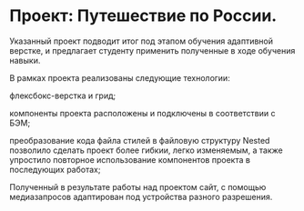 # Проект: Путешествие по России.

Указанный проект подводит итог под этапом обучения адаптивной верстке, и предлагает студенту применить полученные в ходе обучения навыки.

В рамках проекта реализованы следующие технологии:

флексбокс-верстка и грид;

компоненты проекта расположены и подключены в соответствии с БЭМ;

преобразование кода файла стилей в файловую структуру Nested позволило сделать проект более гибкии, легко изменяемым, а также упростило повторное использование компонентов проекта в последующих работах;

Полученный в результате работы над проектом сайт, с помощью медиазапросов адаптирован под устройства разного разрешения.

